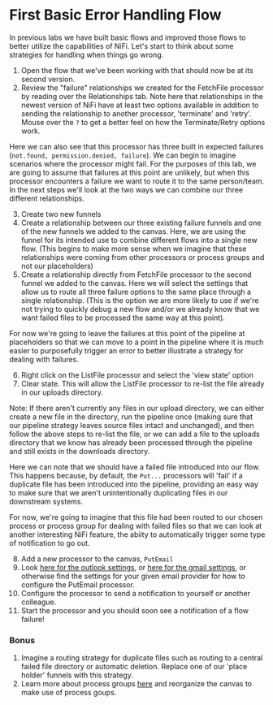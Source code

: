 # First Basic Error Handling Flow

In previous labs we have built basic flows and improved those flows to better utilize the capabilities of NiFi. Let's start to think about some strategies for handling when things go wrong.

1) Open the flow that we've been working with that should now be at its second version. 
2) Review the "failure" relationships we created for the FetchFile processor by reading over the Relationships tab. Note here that relationships in the newest version of NiFi have at least two options available in addition to sending the relationship to another processor, 'terminate' and 'retry'. Mouse over the `?` to get a better feel on how the Terminate/Retry options work.

Here we can also see that this processor has three built in expected failures (`not.found, permission.denied, failure`). We can begin to imagine scenarios where the processor might fail. For the purposes of this lab, we are going to assume that failures at this point are unlikely, but when this processor encounters a failure we want to route it to the same person/team. In the next steps we'll look at the two ways we can combine our three different relationships.

3) Create two new funnels
4) Create a relationship between our three existing failure funnels and one of the new funnels we added to the canvas. Here, we are using the funnel for its intended use to combine different flows into a single new flow. (This begins to make more sense when we imagine that these relationships were coming from other processors or process groups and not our placeholders)
5) Create a relationship directly from FetchFile processor to the second funnel we added to the canvas. Here we will select the settings that allow us to route all three failure options to the same place through a single relationship. (This is the option we are more likely to use if we're not trying to quickly debug a new flow and/or we already know that we want failed files to be processed the same way at this point).

For now we're going to leave the failures at this point of the pipeline at placeholders so that we can move to a point in the pipeline where it is much easier to purposefully trigger an error to better illustrate a strategy for dealing with failures.

6) Right click on the ListFile processor and select the 'view state' option
7) Clear state. This will allow the ListFile processor to re-list the file already in our uploads directory.

Note: If there aren't currently any files in our upload directory, we can either create a new file in the directory, run the pipeline once (making sure that our pipeline strategy leaves source files intact and unchanged), and then follow the above steps to re-list the file, or we can add a file to the uploads directory that we know has already been processed through the pipeline and still exists in the downloads directory. 

Here we can note that we should have a failed file introduced into our flow. This happens because, by default, the `Put...` processors will 'fail' if a duplicate file has been introduced into the pipeline, providing an easy way to make sure that we aren't unintentionally duplicating files in our downstream systems. 

For now, we're going to imagine that this file had been routed to our chosen process or process group for dealing with failed files so that we can look at another interesting NiFi feature, the abiity to automatically trigger some type of notification to go out.

8) Add a new processor to the canvas, `PutEmail`
9) Look [here for the outlook settings](https://support.microsoft.com/en-gb/office/pop-imap-and-smtp-settings-for-outlook-com-d088b986-291d-42b8-9564-9c414e2aa040), or [here for the gmail settings](https://support.google.com/a/answer/176600?hl=en), or otherwise find the settings for your given email provider for how to configure the PutEmail processor.
10) Configure the processor to send a notification to yourself or another colleague.
11) Start the processor and you should soon see a notification of a flow failure!

### Bonus

1) Imagine a routing strategy for duplicate files such as routing to a central failed file directory or automatic deletion. Replace one of our 'place holder' funnels with this strategy.
2) Learn more about process groups [here](https://community.cloudera.com/t5/Community-Articles/NiFi-Understanding-how-to-use-Process-Groups-and-Remote/ta-p/245486) and reorganize the canvas to make use of process goups.